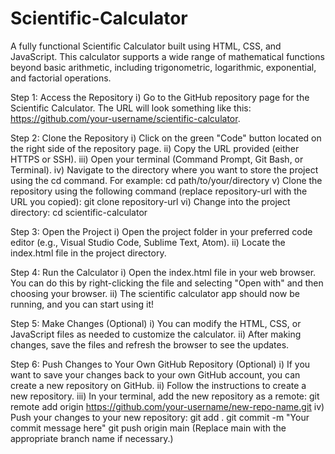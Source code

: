# Scientific-Calculator
A fully functional Scientific Calculator built using HTML, CSS, and JavaScript. This calculator supports a wide range of mathematical functions beyond basic arithmetic, including trigonometric, logarithmic, exponential, and factorial operations.

Step 1: Access the Repository
i) Go to the GitHub repository page for the Scientific Calculator. The URL will look something like this: https://github.com/your-username/scientific-calculator.

Step 2: Clone the Repository
i) Click on the green "Code" button located on the right side of the repository page.
ii) Copy the URL provided (either HTTPS or SSH).
iii) Open your terminal (Command Prompt, Git Bash, or Terminal).
iv) Navigate to the directory where you want to store the project using the cd command. For example: cd path/to/your/directory
v) Clone the repository using the following command (replace repository-url with the URL you copied): git clone repository-url
vi) Change into the project directory: cd scientific-calculator

Step 3: Open the Project
i) Open the project folder in your preferred code editor (e.g., Visual Studio Code, Sublime Text, Atom).
ii) Locate the index.html file in the project directory.

Step 4: Run the Calculator
i) Open the index.html file in your web browser. You can do this by right-clicking the file and selecting "Open with" and then choosing your browser.
ii) The scientific calculator app should now be running, and you can start using it!

Step 5: Make Changes (Optional)
i) You can modify the HTML, CSS, or JavaScript files as needed to customize the calculator.
ii) After making changes, save the files and refresh the browser to see the updates.

Step 6: Push Changes to Your Own GitHub Repository (Optional)
i) If you want to save your changes back to your own GitHub account, you can create a new repository on GitHub.
ii) Follow the instructions to create a new repository.
iii) In your terminal, add the new repository as a remote: git remote add origin https://github.com/your-username/new-repo-name.git
iv) Push your changes to your new repository: 
git add .
git commit -m "Your commit message here"
git push origin main
(Replace main with the appropriate branch name if necessary.)

